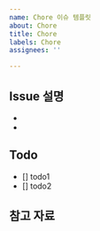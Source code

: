 ```yaml
---
name: Chore 이슈 템플릿
about: Chore
title: Chore
labels: Chore
assignees: ''

---
```


## Issue 설명
-
-

## Todo
- []  todo1
- []  todo2

## 참고 자료
